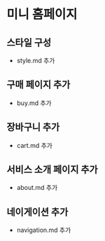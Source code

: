 # 미니 홈페이지

## 스타일 구성
- style.md 추가

## 구매 페이지 추가
- buy.md 추가
## 장바구니 추가
- cart.md 추가
## 서비스 소개 페이지 추가
- about.md 추가
## 네이게이션 추가
- navigation.md 추가
